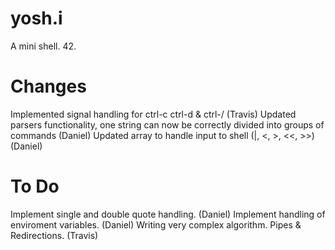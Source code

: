 # yosh.i
A mini shell. 42.

# Changes
Implemented signal handling for ctrl-c ctrl-d & ctrl-/ (Travis)
Updated parsers functionality, one string can now be correctly divided into groups of commands (Daniel)
Updated array to handle input to shell (|, <, >, <<, >>) (Daniel)

# To Do
Implement single and double quote handling. (Daniel)
Implement handling of enviroment variables. (Daniel)
Writing very complex algorithm. Pipes & Redirections. (Travis)